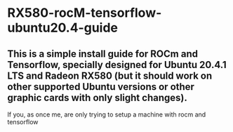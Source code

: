 # RX580-rocM-tensorflow-ubuntu20.4-guide
## This is a simple install guide for ROCm and Tensorflow, specially designed for Ubuntu 20.4.1 LTS and Radeon RX580 (but it should work on other supported Ubuntu versions or other graphic cards with only slight changes).

If you, as once me, are only trying to setup a machine with rocm and tensorflow 

